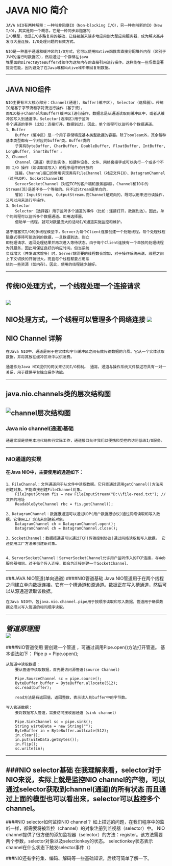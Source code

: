 # JAVA NIO 简介
    JAVA NIO有两种解释：一种叫非阻塞IO（Non-blocking I/O），另一种也叫新的IO（New I/O），其实是同一个概念。它是一种同步非阻塞的
    I/O模型，也是I/O多路复用的基础，已经被越来越多地应用到大型应用服务器，成为解决高并发与大量连接、I/O处理问题的有效方式。
    
    NIO是一种基于通道和缓冲区的I/O方式，它可以使用Native函数库直接分配堆外内存（区别于JVM的运行时数据区），然后通过一个存储在java
    堆里面的DirectByteBuffer对象作为这块内存的直接引用进行操作。这样能在一些场景显著提高性能，因为避免了在Java堆和Native堆中来回复制数据。
-----------------------
## JAVA NIO组件
    NIO主要有三大核心部分：Channel(通道)，Buffer(缓冲区), Selector（选择器）。传统IO是基于字节流和字符流进行操作（基于流），
    而NIO基于Channel和Buffer(缓冲区)进行操作，数据总是从通道读取到缓冲区中，或者从缓冲区写入到通道中。Selector(选择区)用于监听
    多个通道的事件（比如：连接打开，数据到达）。因此，单个线程可以监听多个数据通道。
    1、Buffer
        Buffer（缓冲区）是一个用于存储特定基本类型数据的容器。除了boolean外，其余每种基本类型都有一个对应的buffer类。Buffer类的
        子类有ByteBuffer, CharBuffer, DoubleBuffer, FloatBuffer, IntBuffer, LongBuffer, ShortBuffer 。
    2、Channel
        Channel（通道）表示到实体，如硬件设备、文件、网络套接字或可以执行一个或多个不同 I/O 操作（如读取或写入）的程序组件的开放的
        连接。Channel接口的常用实现类有FileChannel（对应文件IO）、DatagramChannel（对应UDP）、SocketChannel和
        ServerSocketChannel（对应TCP的客户端和服务器端）。Channel和IO中的Stream(流)是差不多一个等级的。只不过Stream是单向的，
        譬如：InputStream, OutputStream.而Channel是双向的，既可以用来进行读操作，又可以用来进行写操作。
    3、Selector
        Selector（选择器）用于监听多个通道的事件（比如：连接打开，数据到达）。因此，单个的线程可以监听多个数据通道。即用选择器，
        借助单一线程，就可对数量庞大的活动I/O通道实施监控和维护。
    
    基于阻塞式I/O的多线程模型中，Server为每个Client连接创建一个处理线程，每个处理线程阻塞式等待可能达到的数据，一旦数据到达，则立
    即处理请求、返回处理结果并再次进入等待状态。由于每个Client连接有一个单独的处理线程为其服务，因此可保证良好的响应时间。但当系统
    负载增大（并发请求增多）时，Server端需要的线程数会增加，对于操作系统来说，线程之间上下文切换的开销很大，而且每个线程都要占用系
    统的一些资源（如内存）。因此，使用的线程越少越好。
--------------------------------------   
**传统IO处理方式，一个线程处理一个连接请求** 
---------------------
![](chuantong-server-client.jpg "")
-------------------------
**NIO处理方式，一个线程可以管理多个网络连接**
![](nio-mode.jpg "")
----------------------------
## NIO Channel 详解
    在Java NIO中，通道是用于在实体和字节缓冲区之间有效传输数据的介质。它从一个实体读取数据，并将其放在缓冲区块中以供消费。
    
    通道作为Java NIO提供的网关来访问I/O机制。 通常，通道与操作系统文件描述符具有一对一关系，用于提供平台独立操作功能。
---------------------------
java.nio.channels类的层次结构图
---------
![](channel.png "channel层次结构图")
----------------
### Java nio channel(通道)基础
    通道实现是使用本地代码执行实际工作，通道接口允许我们以便携和受控的访问低级I/O服务。
----------
### NIO通道的实现
#### 在Java NIO中，主要使用的通道如下：
    1、FileChannel：文件通道用于从文件中读取数据。它只能通过调用getChannel()方法来创建对象。不能直接创建FileChannel对象。
        FileInputStream fis = new FileInputStream("D:\\file-read.txt"); // 文件的地址 
        ReadableByteChannel rbc = fis.getChannel();
    
    2、DatagramChannel：数据报通道可以通过UDP(用户数据报协议)通过网络读取和写入数据。它使用工厂方法来创建新对象。
        DatagramChannel ch = DatagramChannel.open();
        DatagramChannel ch = DatagramChannel.close();
    
    3、SocketChannel：数据报通道可以通过TCP(传输控制协议)通过网络读取和写入数据。 它还使用工厂方法来创建新对象。
     
    
    4、ServerSocketChannel：ServerSocketChannel允许用户监听传入的TCP连接，与Web服务器相同。对于每个传入连接，都会为连接创建一个SocketChannel.
---------------------------
###JAVA NIO管道(单向通道)
####NIO管道基础
    Java NIO管道用于在两个线程之间建立单向数据连接。它有一个槽通道和源通道。数据正在写入槽通道，然后可以从源通道读取该数据。
    
    在Java NIO中，包java.nio.channel.pipe用于按顺序读取和写入数据。管道用于确保数据必须以写入管道的相同顺序读取。
--------------------
***管道原理图***    
![](nio-pipe.png)
----------------
####NIO管道使用
    要创建一个管道 ，可通过调用Pipe.open()方法打开管道。
    基本语法如下：
        Pipe p = Pipe.open();
        
    从管道中读取数据：
        要从管道中读取数据，首先要访问源管道(source Channel)
        
        Pipe.SourceChannel sc = pipe.source();
        ByteBuffer buffer = ByteBuffer.allocate(512);
        sc.read(buffer);
        
        read方法是有返回值，返回整数，表示读入到buffer中的字节数。
        
    写入管道数据：
        要将数据写入管道，需要访问接收器通道（sink channel）
        
        Pipe.SinkChannel sc = pipe.sink();
        String wirteData = new String("");
        ByteBuffer in = ByteBuffer.aollcate(512);
        in.clear();
        in.put(witeData.getBytes());
        in.flip();
        sc.write(in);
    
------------------------------
###NIO selector基础
    在我理解来看，selector对于NIO来说，实际上就是监控NIO channel的产物，可以通过selector获取到channel(通道)的所有状态
    而且通过上面的模型也可以看出来，selector可以监控多个channel。
----------------------
####NIO selector如何监控NIO channel？
    如上描述的问题，在我们程序中的监听一样，都需要将被监控（channel）的对象注册到监视器（selector）中。
    NIO channel提供了很方便的添加监视器（selector）的方法：register。该方法需要两个参数，selector对象以及selectionkey的状态。
    selectionkey状态表示channel在什么状态下触发selector事件（）

###NIO还有字符集、编码、解码等一些基础知识，后续可简单了解一下。
    
    
      
    



    

     
        